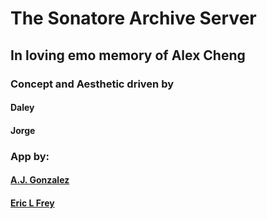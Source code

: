 # The Sonatore Archive Server


## In loving emo memory of Alex Cheng
### Concept and Aesthetic driven by
#### Daley 
#### Jorge
### App by:
#### [A.J. Gonzalez](https://github.com/AngieMGonzalez)
#### [Eric L Frey](https://github.com/ericlfrey)
